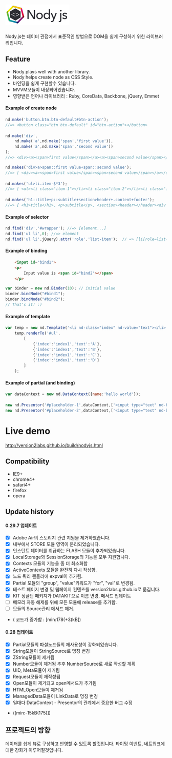 ![Nody.js](/logo/nodyjs-small.png)
==================================
Nody.js는 데이터 관점에서 표준적인 방법으로 DOM을 쉽게 구성하기 위한 라이브러리입니다. 

## Feature #
  - Nody plays well with another library.
  - Nody helps create node as CSS Style.
  - 바인딩을 쉽게 구현할수 있습니다.
  - MVVM모듈이 내장되어있습니다.
  - 영향받은 언어나 라이브러리 : Ruby, CoreData, Backbone, jQuery, Emmet

#### Example of create node
```javascript
nd.make('button.btn.btn-default#btn-action');
//=> <button class="btn btn-default" id="btn-action"></button>

nd.make('div',
	nd.make('a',nd.make('span','first value')),
	nd.make('a',nd.make('span','second value'))
);
//=> <div><a><span>first value</span></a><a><span>second value</span></a></div>
```
```javascript
nd.makes('div>a>span::first value+span::second value');
//=> [ <div><a><span>first value</span><span>second value</span></a></div> ]

nd.makes('ul>li.item-$*3');
//=> [ <ul><li class="item-1"></li><li class="item-2"></li><li class="item-3"></li></ul> ]

nd.makes('h1::title+p::subtitle+section>header+.content+footer');
//=> [ <h1>title</h1>, <p>subtitle</p>, <section><header></header><div class="content"></div><footer></footer></section> ]
```


#### Example of selector
```javascript
nd.find('div','#wrapper'); //=> [element...]
nd.find('ul li',0); //=> element
nd.find('ul li',jQuery).attr('role','list-item');  // => [li[role=list-item]]
```

#### Example of binding
```html
	<input id="bind1">
	<p>
		Input value is <span id="bind2"></span>
	</p>
```
```javascript
var binder = new nd.Binder(10); // initial value
binder.bindNode("#bind1");
binder.bindNode("#bind2");
// That's it! :)
```

#### Example of template
```javascript
var temp = new nd.Template('<li nd-class="index" nd-value="text"></li>');
	temp.renderTo('#ul',
		[
			{'index':'index1','text':'A'},
			{'index':'index1','text':'B'},
			{'index':'index1','text':'C'},
			{'index':'index1','text':'D'}
		]
	);
```

#### Example of partial (and binding)
```javascript
var dataContext = new nd.DataContext({name:'hello world'});

new nd.Presentor('#placeholder-1',dataContext,['<input type="text" nd-bind="name">'],true);
new nd.Presentor('#placeholder-2',dataContext,['<input type="text" nd-bind="name">'],true);
```

# Live demo #
<a href="http://version2labs.github.io/build/nodyjs.html">http://version2labs.github.io/build/nodyjs.html</a>

## Compatibility #
  - IE9+
  - chrome4+
  - safari4+
  - firefox
  - opera
  
  
## Update history #

#### 0.29.7 업데이트
  - [x] Adobe Air의 스토리지 관련 지원을 제거하였습니다.
  - [x] 내부에서 STORE 모듈 영역이 분리되었습니다.
  - [x] 인스턴트 데이터를 취급하는 FLASH 모듈이 추가되었습니다.
  - [x] LocalStorage와 SessionStorage의 기능을 모두 지원합니다.
  - [x] Contexts 모듈의 기능을 좀 더 최소화함
  - [x] ActiveContexts 모듈을 완전히 다시 작성함.
  - [x] 노드 쿼리 핸들러에 expval이 추가됨.
  - [x] Partial 모듈의 "group", "value"키워드가 "for", "val"로 변경됨.
  - [x] 테스트 페이지 변경 및 웹페이지 컨텐츠를 version2labs.github.io로 옮깁니다.
  - [x] KIT 싱글턴 패키지가 DATAKIT으로 이름 변경, 메서드 업데이트
  - [ ] 메모리 자동 해제를 위해 모든 모듈에 release를 추가함.
  - [ ] 모듈의 Source관리 메서드 제거.
  - ( 코드가 증가함 : \[min:178(+3)kB\])
  
#### 0.28 업데이트
  - [x] Partial모듈의 파셜노드들의 재사용성이 강화되었습니다.
  - [x] String모듈이 StringSource로 명칭 변경
  - [x] ZString모듈이 제거됨
  - [x] Number모듈이 제거됨 추후 NumberSource로 새로 작성할 계획
  - [x] UID, Meta모듈이 제거됨
  - [x] Request모듈이 재작성됨
  - [x] Open모듈이 제거되고 open메서드가 추가됨
  - [x] HTMLOpen모듈이 제거됨
  - [x] ManagedData모듈이 LinkData로 명칭 변경
  - [x] 일대다 DataContext - Presentor의 관계에서 중요한 버그 수정
  - (\[min:-15kB(175)\])

  
## 프로젝트의 방향 #
데이터를 쉽게 뷰로 구성하고 반영할 수 있도록 할것입니다.
타이밍 이벤트, 네트워크에 대한 강화가 이루어질것입니다.

